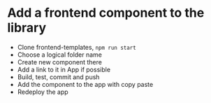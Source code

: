 
# Add a frontend component to the library
* Clone frontend-templates, `npm run start`
* Choose a logical folder name
* Create new component there
* Add a link to it in App if possible
* Build, test, commit and push
* Add the component to the app with copy paste
* Redeploy the app